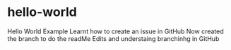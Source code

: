 # hello-world
Hello World Example
Learnt how to create an issue in GitHub
Now created the branch to do the readMe Edits and understaing branchinhg in GitHub
